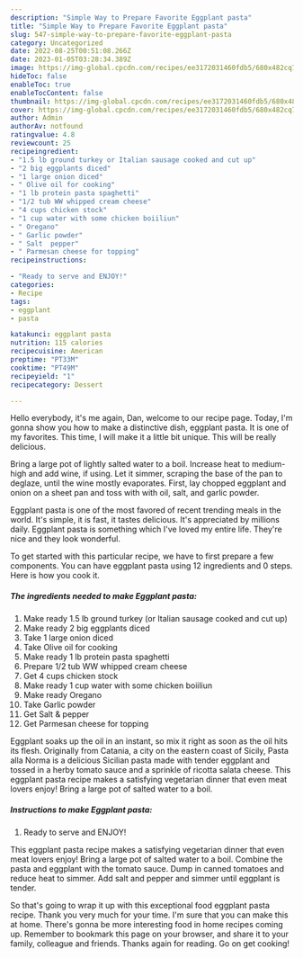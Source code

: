 ```yaml
---
description: "Simple Way to Prepare Favorite Eggplant pasta"
title: "Simple Way to Prepare Favorite Eggplant pasta"
slug: 547-simple-way-to-prepare-favorite-eggplant-pasta
category: Uncategorized
date: 2022-08-25T00:51:08.266Z
date: 2023-01-05T03:28:34.389Z
image: https://img-global.cpcdn.com/recipes/ee3172031460fdb5/680x482cq70/eggplant-pasta-recipe-main-photo.jpg
hideToc: false
enableToc: true
enableTocContent: false
thumbnail: https://img-global.cpcdn.com/recipes/ee3172031460fdb5/680x482cq70/eggplant-pasta-recipe-main-photo.jpg
cover: https://img-global.cpcdn.com/recipes/ee3172031460fdb5/680x482cq70/eggplant-pasta-recipe-main-photo.jpg
author: Admin
authorAv: notfound
ratingvalue: 4.8
reviewcount: 25
recipeingredient:
- "1.5 lb ground turkey or Italian sausage cooked and cut up"
- "2 big eggplants diced"
- "1 large onion diced"
- " Olive oil for cooking"
- "1 lb protein pasta spaghetti"
- "1/2 tub WW whipped cream cheese"
- "4 cups chicken stock"
- "1 cup water with some chicken boiiliun"
- " Oregano"
- " Garlic powder"
- " Salt  pepper"
- " Parmesan cheese for topping"
recipeinstructions:

- "Ready to serve and ENJOY!"
categories:
- Recipe
tags:
- eggplant
- pasta

katakunci: eggplant pasta 
nutrition: 115 calories
recipecuisine: American
preptime: "PT33M"
cooktime: "PT49M"
recipeyield: "1"
recipecategory: Dessert

---
```



Hello everybody, it's me again, Dan, welcome to our recipe page. Today, I'm gonna show you how to make a distinctive dish, eggplant pasta. It is one of my favorites. This time, I will make it a little bit unique. This will be really delicious.

Bring a large pot of lightly salted water to a boil. Increase heat to medium-high and add wine, if using. Let it simmer, scraping the base of the pan to deglaze, until the wine mostly evaporates. First, lay chopped eggplant and onion on a sheet pan and toss with with oil, salt, and garlic powder.

Eggplant pasta is one of the most favored of recent trending meals in the world. It's simple, it is fast, it tastes delicious. It's appreciated by millions daily. Eggplant pasta is something which I've loved my entire life. They're nice and they look wonderful.


To get started with this particular recipe, we have to first prepare a few components. You can have eggplant pasta using 12 ingredients and 0 steps. Here is how you cook it.

<!--inarticleads1-->

##### The ingredients needed to make Eggplant pasta:

1. Make ready 1.5 lb ground turkey (or Italian sausage cooked and cut up)
1. Make ready 2 big eggplants diced
1. Take 1 large onion diced
1. Take  Olive oil for cooking
1. Make ready 1 lb protein pasta spaghetti
1. Prepare 1/2 tub WW whipped cream cheese
1. Get 4 cups chicken stock
1. Make ready 1 cup water with some chicken boiiliun
1. Make ready  Oregano
1. Take  Garlic powder
1. Get  Salt &amp; pepper
1. Get  Parmesan cheese for topping


Eggplant soaks up the oil in an instant, so mix it right as soon as the oil hits its flesh. Originally from Catania, a city on the eastern coast of Sicily, Pasta alla Norma is a delicious Sicilian pasta made with tender eggplant and tossed in a herby tomato sauce and a sprinkle of ricotta salata cheese. This eggplant pasta recipe makes a satisfying vegetarian dinner that even meat lovers enjoy! Bring a large pot of salted water to a boil. 

<!--inarticleads2-->

##### Instructions to make Eggplant pasta:


1. Ready to serve and ENJOY!

This eggplant pasta recipe makes a satisfying vegetarian dinner that even meat lovers enjoy! Bring a large pot of salted water to a boil. Combine the pasta and eggplant with the tomato sauce. Dump in canned tomatoes and reduce heat to simmer. Add salt and pepper and simmer until eggplant is tender. 

So that's going to wrap it up with this exceptional food eggplant pasta recipe. Thank you very much for your time. I'm sure that you can make this at home. There's gonna be more interesting food in home recipes coming up. Remember to bookmark this page on your browser, and share it to your family, colleague and friends. Thanks again for reading. Go on get cooking!
